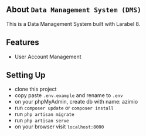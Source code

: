 ## About ```Data Management System (DMS)```

This is a Data Management System built with Larabel 8.

## Features
- User Account Management
## Setting Up

 - clone this project
 - copy paste ```.env.example``` and rename to ```.env```
 - on your phpMyAdmin, create db with name: azimio
 - run ```composer update``` or ```composer install```
 - run ```php artisan migrate```
 - run ```php artisan serve```
 - on your browser visit ```localhost:8000```



